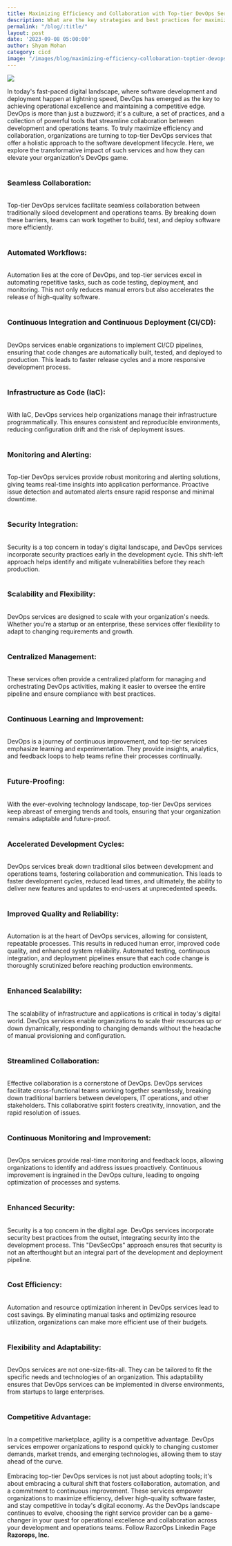 ```yaml
---
title: Maximizing Efficiency and Collaboration with Top-tier DevOps Services
description: What are the key strategies and best practices for maximizing both efficiency and collaboration through the implementation of top-tier DevOps services?
permalink: "/blog/:title/"
layout: post
date: '2023-09-08 05:00:00'
author: Shyam Mohan
category: cicd
image: "/images/blog/maximizing-efficiency-collobaration-toptier-devops.jpg"
---
```


![](/images/blog/maximizing-efficiency-collobaration-toptier-devops.jpg)
<br>


In today's fast-paced digital landscape, where software development and deployment happen at lightning speed, DevOps has emerged as the key to achieving operational excellence and maintaining a competitive edge. DevOps is more than just a buzzword; it's a culture, a set of practices, and a collection of powerful tools that streamline collaboration between development and operations teams. To truly maximize efficiency and collaboration, organizations are turning to top-tier DevOps services that offer a holistic approach to the software development lifecycle. Here, we explore the transformative impact of such services and how they can elevate your organization's DevOps game.
<br>
<br>

### **Seamless Collaboration:**
<br>
Top-tier DevOps services facilitate seamless collaboration between traditionally siloed development and operations teams. By breaking down these barriers, teams can work together to build, test, and deploy software more efficiently.
<br>
<br>

### **Automated Workflows:**
<br>
Automation lies at the core of DevOps, and top-tier services excel in automating repetitive tasks, such as code testing, deployment, and monitoring. This not only reduces manual errors but also accelerates the release of high-quality software.
<br>
<br>

### **Continuous Integration and Continuous Deployment (CI/CD):**
<br>
DevOps services enable organizations to implement CI/CD pipelines, ensuring that code changes are automatically built, tested, and deployed to production. This leads to faster release cycles and a more responsive development process.
<br>
<br>

### **Infrastructure as Code (IaC):**
<br>
With IaC, DevOps services help organizations manage their infrastructure programmatically. This ensures consistent and reproducible environments, reducing configuration drift and the risk of deployment issues.
<br>
<br>

### **Monitoring and Alerting:**
<br>
Top-tier DevOps services provide robust monitoring and alerting solutions, giving teams real-time insights into application performance. Proactive issue detection and automated alerts ensure rapid response and minimal downtime.
<br>
<br>

### **Security Integration:**
<br>
Security is a top concern in today's digital landscape, and DevOps services incorporate security practices early in the development cycle. This shift-left approach helps identify and mitigate vulnerabilities before they reach production.
<br>
<br>

### **Scalability and Flexibility:**
<br>
DevOps services are designed to scale with your organization's needs. Whether you're a startup or an enterprise, these services offer flexibility to adapt to changing requirements and growth.
<br>
<br>

### **Centralized Management:**
<br>
These services often provide a centralized platform for managing and orchestrating DevOps activities, making it easier to oversee the entire pipeline and ensure compliance with best practices.
<br>
<br>

### **Continuous Learning and Improvement:**
<br>
DevOps is a journey of continuous improvement, and top-tier services emphasize learning and experimentation. They provide insights, analytics, and feedback loops to help teams refine their processes continually.
<br>
<br>

### **Future-Proofing:**
<br>
With the ever-evolving technology landscape, top-tier DevOps services keep abreast of emerging trends and tools, ensuring that your organization remains adaptable and future-proof.
<br>
<br>

### **Accelerated Development Cycles:**
<br>
DevOps services break down traditional silos between development and operations teams, fostering collaboration and communication. This leads to faster development cycles, reduced lead times, and ultimately, the ability to deliver new features and updates to end-users at unprecedented speeds.
<br>
<br>

### **Improved Quality and Reliability:**
<br>
Automation is at the heart of DevOps services, allowing for consistent, repeatable processes. This results in reduced human error, improved code quality, and enhanced system reliability. Automated testing, continuous integration, and deployment pipelines ensure that each code change is thoroughly scrutinized before reaching production environments.
<br>
<br>

### **Enhanced Scalability:**
<br>
The scalability of infrastructure and applications is critical in today's digital world. DevOps services enable organizations to scale their resources up or down dynamically, responding to changing demands without the headache of manual provisioning and configuration.
<br>
<br>

### **Streamlined Collaboration:**
<br>
Effective collaboration is a cornerstone of DevOps. DevOps services facilitate cross-functional teams working together seamlessly, breaking down traditional barriers between developers, IT operations, and other stakeholders. This collaborative spirit fosters creativity, innovation, and the rapid resolution of issues.
<br>
<br>

### **Continuous Monitoring and Improvement:**
<br>
DevOps services provide real-time monitoring and feedback loops, allowing organizations to identify and address issues proactively. Continuous improvement is ingrained in the DevOps culture, leading to ongoing optimization of processes and systems.
<br>
<br>

### **Enhanced Security:**
<br>
Security is a top concern in the digital age. DevOps services incorporate security best practices from the outset, integrating security into the development process. This "DevSecOps" approach ensures that security is not an afterthought but an integral part of the development and deployment pipeline.
<br>
<br>

### **Cost Efficiency:**
<br>
Automation and resource optimization inherent in DevOps services lead to cost savings. By eliminating manual tasks and optimizing resource utilization, organizations can make more efficient use of their budgets.
<br>
<br>

### **Flexibility and Adaptability:**
<br>
DevOps services are not one-size-fits-all. They can be tailored to fit the specific needs and technologies of an organization. This adaptability ensures that DevOps services can be implemented in diverse environments, from startups to large enterprises.
<br>
<br>

### **Competitive Advantage:**
<br>
In a competitive marketplace, agility is a competitive advantage. DevOps services empower organizations to respond quickly to changing customer demands, market trends, and emerging technologies, allowing them to stay ahead of the curve.
<br>
<br>
Embracing top-tier DevOps services is not just about adopting tools; it's about embracing a cultural shift that fosters collaboration, automation, and a commitment to continuous improvement. These services empower organizations to maximize efficiency, deliver high-quality software faster, and stay competitive in today's digital economy. As the DevOps landscape continues to evolve, choosing the right service provider can be a game-changer in your quest for operational excellence and collaboration across your development and operations teams.  Follow RazorOps Linkedin Page <a href="https://www.linkedin.com/company/razorops/" target=_blank style="text-decoration: none"> <b>Razorops, Inc.</b></a>
